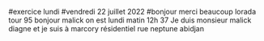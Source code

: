 
#exercice lundi
#vendredi 22 juillet 2022
#bonjour
merci beaucoup
lorada tour 95
bonjour malick on est lundi matin 12h 37
Je duis monsieur malick diagne et je suis à marcory résidentiel rue neptune abidjan
